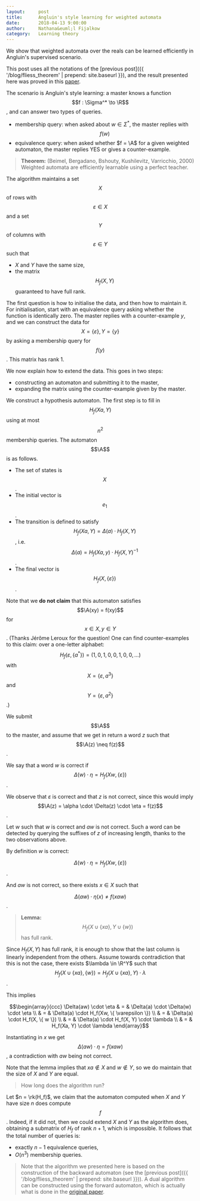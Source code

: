 ```yaml
---
layout:     post
title:      Angluin's style learning for weighted automata 
date:       2018-04-13 9:00:00
author:     Nathana&euml;l Fijalkow
category:   Learning theory
---
```


<script type="text/x-mathjax-config">
MathJax.Hub.Config({
  TeX: {
    Macros: {
      R: "{\\mathbb{R}}",
      A: "{\\mathcal{A}}",
      rk: "{\\text{rank}}",
    }
  }
});
</script>

<p class="intro"><span class="dropcap">W</span>e show that weighted automata over the reals can be learned efficiently in Angluin's supervised scenario.</p>

This post uses all the notations of the [previous post]({{ '/blog/fliess_theorem' | prepend: site.baseurl }}),
and the result presented here was proved in this [paper](https://dl.acm.org/citation.cfm?id=337257).

The scenario is Angluin's style learning: a master knows a function $$f : \Sigma^* \to \R$$, and can answer two types of queries.
* membership query: when asked about $w \in \Sigma^*$, the master replies with $$f(w)$$
* equivalence query: when asked whether $f = \A$ for a given weighted automaton, the master replies YES or gives a counter-example.

> **Theorem:** (Beimel, Bergadano, Bshouty, Kushilevitz, Varricchio, 2000)
Weighted automata are efficiently learnable using a perfect teacher.

The algorithm maintains a set $$X$$ of rows with $$\varepsilon \in X$$ and a set $$Y$$ of columns with $$\varepsilon \in Y$$
such that
* $X$ and $Y$ have the same size,
* the matrix $$H_f(X,Y)$$ guaranteed to have full rank.

The first question is how to initialise the data, and then how to maintain it.
For initialisation, start with an equivalence query asking whether the function is identically zero.
The master replies with a counter-example $y$, and we can construct the data for $$X = \{\varepsilon\}, Y = \{y\}$$ by asking a membership query for $$f(y)$$. 
This matrix has rank $1$.

We now explain how to extend the data. This goes in two steps:
* constructing an automaton and submitting it to the master,
* expanding the matrix using the counter-example given by the master.

We construct a hypothesis automaton. The first step is to fill in $$H_f(Xa,Y)$$ using at most $$n^2$$ membership queries.
The automaton $$\A$$ is as follows.
* The set of states is $$X$$.
* The initial vector is $$e_1$$.
* The transition is defined to satisfy $$H_f(Xa,Y) = \Delta(a) \cdot H_f(X,Y)$$, i.e. $$\Delta(a) = H_f(Xa,y) \cdot H_f(X,Y)^{-1}$$.
* The final vector is $$H_f(X, \{\varepsilon\})$$.

Note that we **do not claim** that this automaton satisfies $$\A(xy) = f(xy)$$ for $$x \in X, y \in Y$$.
(Thanks Jérôme Leroux for the question! One can find counter-examples to this claim:
over a one-letter alphabet:
$$H_f(\varepsilon,\{a^*\}) = (1, 0, 1, 0, 0, 1, 0, 0, \ldots)$$
with $$X = \{ \varepsilon, a^3 \}$$ and $$Y = \{ \varepsilon, a^2 \}$$.)

We submit $$\A$$ to the master, and assume that we get in return a word $z$ such that $$\A(z) \neq f(z)$$.

We say that a word $w$ is correct if 
$$\Delta(w) \cdot \eta = H_f(Xw, \{\varepsilon\})$$.

We observe that $\varepsilon$ is correct and that $z$ is not correct,
since this would imply $$\A(z) = \alpha \cdot \Delta(z) \cdot \eta = f(z)$$.

Let $w$ such that $w$ is correct and $aw$ is not correct.
Such a word can be detected by querying the suffixes of $z$ of increasing length, thanks to the two observations above. 

By definition $w$ is correct:

$$\Delta(w) \cdot \eta = H_f(Xw, \{\varepsilon\})$$.

And $aw$ is not correct, so there exists $x \in X$ such that 

$$\Delta(aw) \cdot \eta(x) \neq f(xaw)$$.

> **Lemma:**
$$H_f(X \cup \{ xa \}, Y \cup \{ w \})$$ has full rank.

Since $H_f(X,Y)$ has full rank, it is enough to show that the last column is linearly independent from the others.
Assume towards contradiction that this is not the case, there exists $\lambda \in \R^Y$ such that
$$H_f(X \cup \{ xa \},\{ w \}) = H_f(X \cup \{ xa \}, Y) \cdot \lambda$$.

This implies

$$\begin{array}{ccc}
\Delta(aw) \cdot \eta & = & \Delta(a) \cdot \Delta(w) \cdot \eta \\
& = & \Delta(a) \cdot H_f(Xw, \{ \varepsilon \}) \\
& = & \Delta(a) \cdot H_f(X, \{ w \}) \\
& = & \Delta(a) \cdot H_f(X, Y) \cdot \lambda \\
& = & H_f(Xa, Y) \cdot \lambda
\end{array}$$

Instantiating in $x$ we get $$\Delta(aw) \cdot \eta = f(xaw)$$, a contradiction with $aw$ 
being not correct.

Note that the lemma implies that $xa \notin X$ and $w \notin Y$, so we do maintain that the size of $X$ and $Y$ are equal.
 
> How long does the algorithm run?

Let $n = \rk(H_f)$, we claim that the automaton computed when $X$ and $Y$ have size $n$ does compute $$f$$.
Indeed, if it did not, then we could extend $X$ and $Y$ as the algorithm does, obtaining a submatrix of $H_f$ of rank $n+1$, which is impossible.
It follows that the total number of queries is:
* exactly $n-1$ equivalence queries,
* $O(n^3)$ membership queries.

> Note that the algorithm we presented here is based on the construction of the backward automaton (see the [previous post]({{ '/blog/fliess_theorem' | prepend: site.baseurl }})).
A dual algorithm can be constructed using the forward automaton, which is actually what is done in the [original paper](https://dl.acm.org/citation.cfm?id=337257).


